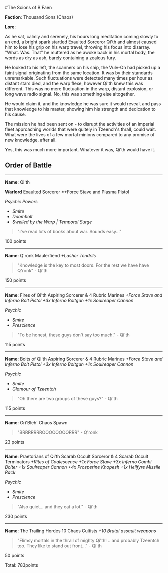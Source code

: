 #The Scions of B'Faen

**Faction**: Thousand Sons (Chaos)

**Lore**:

As he sat, calmly and serenely, his hours long meditation coming slowly to an end, a bright spark startled Exaulted Sorceror Qi'th and almost caused him to lose his grip on his warp travel, throwing his focus into disarray. "What. Was. That" he muttered as he awoke back in his mortal body, the words as dry as ash, barely containing a zealous fury.

He looked to his left, the scanners on his ship, the Vulv-Oh had picked up a faint signal originating from the same location. It was by their standards unremarkable. Such fluctuations were detected many times per hour as distant stars died, and the warp flexe, however Qi'th knew this was different. This was no mere fluctuation in the warp, distant explosion, or long wave radio signal. No, this was something else altogether. 

He would claim it, and the knowledge he was sure it would reveal, and pass that knowledge to his master, showing him his strength and dedication to his cause.

The mission he had been sent on - to disrupt the activities of an imperial fleet approaching worlds that were quitely in Tzeench's thrall, could wait. What were the lives of a few mortal minions compared to any promise of new knowledge, after all.

Yes, this was much more important. Whatever it was, Qi'th would have it.

## Order of Battle

---

**Name**: Qi'th

**Warlord**
Exaulted Sorcerer
*+Force Stave and Plasma Pistol

*Psychic Powers*
- *Smite*
- *Doombolt*
- *Swelled by the Warp | Temporal Surge*

> "I've read lots of books about war. Sounds easy..."

100 points

---

**Name**: Q'ronk
Maulerfiend
*+Lasher Tendrils*
> "Knowledge is the key to most doors. For the rest we have have Q'ronk" - Qi'th

150 points

---

**Name**: Fires of Qi'th
Aspiring Sorcerer & 4 Rubric Marines
*+Force Stave and Inferno Bolt Pistol
+3x Inferno Boltgun
+1x Soulreaper Cannon*

*Psychic*
- *Smite*
- *Prescience*

> "To be honest, these guys don't say too much." - Qi'th

115 points

---

**Name**: Bolts of Qi'th
Aspiring Sorcerer & 4 Rubric Marines
*+Force Stave and Inferno Bolt Pistol
+3x Inferno Boltgun
+1x Soulreaper Cannon*

*Psychic*
- *Smite*
- *Glamour of Tzeentch*

> "Oh there are two groups of these guys?" - Qi'th

115 points

---

**Name**: Gri'Bleh'
Chaos Spawn

> "BRRRRRRROOOOOOOORRR" - Q'ronk

23 points

---

**Name**: Praetorians of Qi'th 
Scarab Occult Sorceror & 4 Scarab Occult Terminators
*+Rites of Coalescence
+1x Force Stave
+3x Inferno Combi Bolter
+1x Soulreaper Cannon
+4x Prosperine Khopesh
+1x Hellfyre Missile Rack*

*Psychic*
- *Smite*
- *Prescience*

> "Also quiet... and they eat a lot." - Qi'th

230 points

---

**Name**: The Trailing Hordes
10 Chaos Cultists
*+10 Brutal assault weapons*

> "Flimsy mortals in the thrall of mighty Qi'th! ...and probably Tzeentch too. They like to stand out front..." - Qi'th

50 points

Total: 783points
